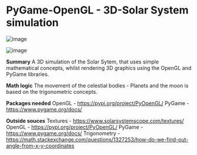 # PyGame-OpenGL - 3D-Solar System simulation

![image](https://github.com/user-attachments/assets/ca057413-6af3-499c-b49f-63208bd10ac3)

![image](https://github.com/user-attachments/assets/902281dd-25f1-4dc9-9629-eac24902b58b)



**Summary**
A 3D simulation of the Solar Sytem, that uses simple mathematical concepts, whilst rendering 3D graphics using the OpenGL and PyGame libraries.

**Math logic**
The movement of the celestial bodies - Planets and the moon is based on the trigonometric concepts. 

**Packages needed**
OpenGL - https://pypi.org/project/PyOpenGL/
PyGame - https://www.pygame.org/docs/

**Outside souces**
Textures  - https://www.solarsystemscope.com/textures/
OpenGL - https://pypi.org/project/PyOpenGL/
PyGame - https://www.pygame.org/docs/
Trigonometry - https://math.stackexchange.com/questions/1327253/how-do-we-find-out-angle-from-x-y-coordinates

